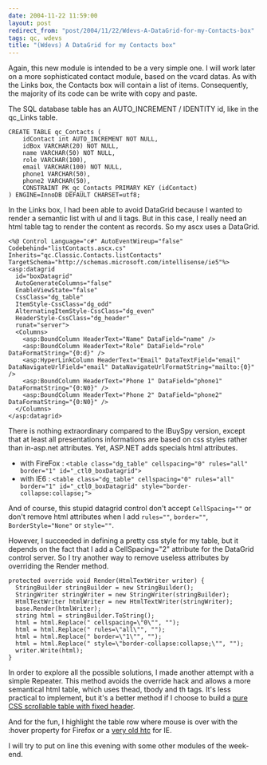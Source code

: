 ```yaml
---
date: 2004-11-22 11:59:00
layout: post
redirect_from: "post/2004/11/22/Wdevs-A-DataGrid-for-my-Contacts-box"
tags: qc, wdevs
title: "(Wdevs) A DataGrid for my Contacts box"
---
```


Again, this new module is intended to be a very simple one. I will work
later on a more sophisticated contact module, based on the vcard datas. As with
the Links box, the Contacts box will contain a list of items. Consequently, the
majority of its code can be write with copy and paste.

The SQL database table has an AUTO_INCREMENT / IDENTITY id, like in the
qc_Links table.

```
CREATE TABLE qc_Contacts (
    idContact int AUTO_INCREMENT NOT NULL,
    idBox VARCHAR(20) NOT NULL,
    name VARCHAR(50) NOT NULL,
    role VARCHAR(100),
    email VARCHAR(100) NOT NULL,
    phone1 VARCHAR(50),
    phone2 VARCHAR(50),
    CONSTRAINT PK_qc_Contacts PRIMARY KEY (idContact)
) ENGINE=InnoDB DEFAULT CHARSET=utf8;
```

In the Links box, I had been able to avoid DataGrid because I wanted to
render a semantic list with ul and li tags. But in this case, I really need an
html table tag to render the content as records. So my ascx uses a
DataGrid.

```
<%@ Control Language="c#" AutoEventWireup="false" Codebehind="listContacts.ascx.cs" Inherits="qc.Classic.Contacts.listContacts" TargetSchema="http://schemas.microsoft.com/intellisense/ie5"%>
<asp:datagrid
  id="boxDatagrid"
  AutoGenerateColumns="false"
  EnableViewState="false"
  CssClass="dg_table"
  ItemStyle-CssClass="dg_odd"
  AlternatingItemStyle-CssClass="dg_even"
  HeaderStyle-CssClass="dg_header"
  runat="server">
  <Columns>
    <asp:BoundColumn HeaderText="Name" DataField="name" />
    <asp:BoundColumn HeaderText="Role" DataField="role" DataFormatString="{0:d}" />
    <asp:HyperLinkColumn HeaderText="Email" DataTextField="email" DataNavigateUrlField="email" DataNavigateUrlFormatString="mailto:{0}" />
    <asp:BoundColumn HeaderText="Phone 1" DataField="phone1" DataFormatString="{0:N0}" />
    <asp:BoundColumn HeaderText="Phone 2" DataField="phone2" DataFormatString="{0:N0}" />
  </Columns>
</asp:datagrid>
```

There is nothing extraordinary compared to the IBuySpy version, except that
at least all presentations informations are based on css styles rather than
in-asp.net attributes. Yet, ASP.NET adds specials html attributes.

* with FireFox : `<table class="dg_table" cellspacing="0" rules="all"
border="1" id="_ctl0_boxDatagrid">`
* with IE6 : `<table class="dg_table" cellspacing="0" rules="all"
border="1" id="_ctl0_boxDatagrid" style="border-collapse:collapse;">`

And of course, this stupid datagrid control don't accept `CellSpacing=""` or
don't remove html attributes when I add `rules=""`, `border=""`, `BorderStyle="None"`
or `style=""`.

However, I succeeded in defining a pretty css style for my table, but it
depends on the fact that I add a CellSpacing="2" attribute for the DataGrid
control server. So I try another way to remove useless attributes by overriding
the Render method.

```
protected override void Render(HtmlTextWriter writer) {
  StringBuilder stringBuilder = new StringBuilder();
  StringWriter stringWriter = new StringWriter(stringBuilder);
  HtmlTextWriter htmlWriter = new HtmlTextWriter(stringWriter);
  base.Render(htmlWriter);
  string html = stringBuilder.ToString();
  html = html.Replace(" cellspacing=\"0\"", "");
  html = html.Replace(" rules=\"all\"", "");
  html = html.Replace(" border=\"1\"", "");
  html = html.Replace(" style=\"border-collapse:collapse;\"", "");
  writer.Write(html);
}
```

In order to explore all the possible solutions, I made another attempt with
a simple Repeater. This method avoids the override hack and allows a more
semantical html table, which uses thead, tbody and th tags. It's less practical
to implement, but it's a better method if I choose to build a [pure CSS scrollable table
with fixed header](http://www.imaputz.com/cssStuff/bigFourVersion.html).

And for the fun, I highlight the table row where mouse is over with the
:hover property for Firefox or a [
very old htc](http://msdn.microsoft.com/library/default.asp?url=/library/en-us/dndude/html/dude07232001.asp) for IE.

I will try to put on line this evening with some other modules of the
week-end.
